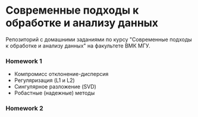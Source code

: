 # Современные подходы к обработке и анализу данных
Репозиторий с домашними заданиями по курсу "Современные подходы к обработке и анализу данных" на факультете ВМК МГУ.

### Homework 1
- Компромисс отклонение-дисперсия
- Регуляризация (L1 и L2)
- Сингулярное разложение (SVD)
- Робастные (надежные) методы

### Homework 2 
